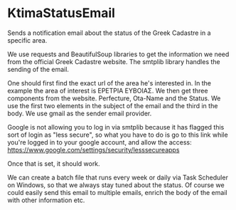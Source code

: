 # KtimaStatusEmail
Sends a notification email about the status of the Greek Cadastre in a specific area.

We use requests and BeautifulSoup libraries to get the information we need from the official Greek Cadastre website. The smtplib library handles the sending of the email.

One should first find the exact url of the area he's interested in. In the example the area of interest is ΕΡΕΤΡΙΑ ΕΥΒΟΙΑΣ.
We then get three components from the website. Perfecture, Ota-Name and the Status. We use the first two elements in the subject of the email and the third in the body.
We use gmail as the sender email provider.

Google is not allowing you to log in via smtplib because it has flagged this sort of login as "less secure", so what you have to do is go to this link while you're logged in to your google account, 
and allow the access: https://www.google.com/settings/security/lesssecureapps

Once that is set, it should work.

We can create a batch file that runs every week or daily via Task Scheduler on Windows, so that we always stay tuned about the status. Of course we could easily send this email to multiple emails, enrich the body of the email with other information etc.
